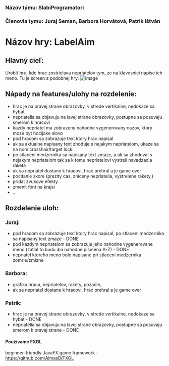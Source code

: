 ### Názov týmu: SlabiProgramatori
### Členovia tymu: Juraj Seman, Barbora Horvátová, Patrik Ištván
# Názov hry: LabelAim
## Hlavný cieľ:
Urobiť hru, kde hrac zostrielava nepriatelov tym, ze na klavesnici napise ich meno.
Tu je screen z podobnej hry: ![image](https://user-images.githubusercontent.com/42540086/110616730-2e30ea80-8195-11eb-9cdb-c523b327122c.png)
## Nápady na features/ulohy na rozdelenie:
- hrac je na pravej strane obrazovky, v strede vertikalne, nedokaze sa hybat
- nepriatelia sa objavuju na lavej strane obrazovky, postupne sa posuvaju smerom k hracovi
- kazdy nepriatel ma zobrazeny nahodne vygenerovany nazov, ktory moze byt hocijake slovo
- pod hracom sa zobrazuje text ktory hrac napisal
- ak sa aktualne napisany text zhoduje s nejakym nepriatelom, ukaze sa na nom crosshair/target lock. 
- po stlaceni medzernika sa napisany text zmaze, a ak sa zhodoval s nejakym nepriatelom tak sa k tomu nepriatelovi vystreli navadzacia raketa
- ak sa nepriatel dostane k hracovi, hrac prehral a je game over
- pocitanie skore (prezity cas, zniceny nepriatelia, vystrelene rakety,)
- pridat zvukove efekty
- zmenit font na krajsi
- ...
## Rozdelenie uloh:
### Juraj:
- pod hracom sa zobrazuje text ktory hrac napisal, po stlaceni medzernika sa napisany text zmaze - DONE
- pod kazdym nepriatelom sa zobrazuje jeho nahodne vygenerovane meno (zatial to budu iba nahodne pismena A-Z) - DONE
- nepriatel ktoreho meno bolo napisane pri stlaceni medzernika zomrie/zmizne
### Barbora:
- grafika hraca, nepriatelov, rakety, pozadie,
- ak sa nepriatel dostane k hracovi, hrac prehral a je game over
### Patrik: 
- hrac je na pravej strane obrazovky, v strede vertikalne, nedokaze sa hybat - DONE
- nepriatelia sa objavuju na lavej strane obrazovky, postupne sa posuvaju smerom k pravej strane - DONE

#### Používame FXGL 
beginner-friendly JavaFX game framework - https://github.com/AlmasB/FXGL
